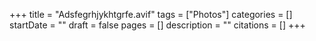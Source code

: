 +++
title = "Adsfegrhjykhtgrfe.avif"
tags = ["Photos"]
categories = []
startDate = ""
draft = false
pages = []
description = ""
citations = []
+++
